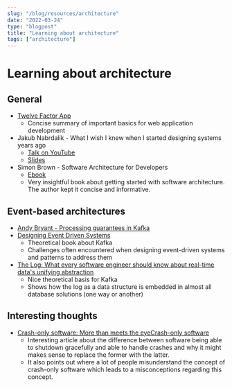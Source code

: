 ```yaml
---
slug: "/blog/resources/architecture"
date: "2022-03-24"
type: "blogpost"
title: "Learning about architecture"
tags: ["architecture"]
---
```


# Learning about architecture

## General

- [Twelve Factor App](https://12factor.net/)
  - Concise summary of important basics for web application development
- Jakub Nabrdalik - What I wish I knew when I started designing systems years ago
  - [Talk on YouTube](https://www.youtube.com/watch?v=1HJJhGHC2A4&feature=youtu.be)
  - [Slides](https://jakubn.gitlab.io/wish-i-knew-architecture/#1)
- Simon Brown - Software Architecture for Developers
  - [Ebook](https://leanpub.com/software-architecture-for-developers)
  - Very insightful book about getting started with software architecture. The author kept it concise and informative.

## Event-based architectures

- [Andy Bryant - Processing guarantees in Kafka](https://medium.com/@andy.bryant/processing-guarantees-in-kafka-12dd2e30be0e)
- [Designing Event Driven Systems](http://www.benstopford.com/2018/04/27/book-designing-event-driven-systems/)
  - Theoretical book about Kafka
  - Challenges often encountered when designing event-driven systems and patterns to address them
- [The Log: What every software engineer should know about real-time data's unifying abstraction](https://engineering.linkedin.com/distributed-systems/log-what-every-software-engineer-should-know-about-real-time-datas-unifying)
  - Nice theoretical basis for Kafka
  - Shows how the log as a data structure is embedded in almost all database solutions (one way or another)

## Interesting thoughts

- [Crash-only software: More than meets the eyeCrash-only software](https://lwn.net/Articles/191059/)
  - Interesting article about the difference between software being able to shutdown gracefully and able to handle crashes and why it might makes sense to replace the former with the latter.
  - It also points out where a lot of people misunderstand the concept of crash-only software which leads to a misconceptions regarding this concept.
